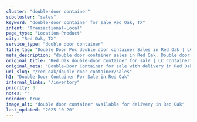 ```yaml
---
cluster: "double-door container"
subcluster: "sales"
keyword: "double-door container for sale Red Oak, TX"
intent: "Transactional-Local"
page_type: "Location-Product"
city: "Red Oak, TX"
service_type: "double door container"
title_tag: "Double Door Pnc double door container Sales in Red Oak | LC Container"
meta_description: "double door container sales in Red Oak. Double door containers for easy access. Fast delivery, competitive pricing. Serving double door container area. Quote ID: CH2. Call (214) 524-4168 for your free quote today."
original_title: "Red Oak double-door container for sale | LC Container"
original_meta: "Double-Door Container for sale with delivery in Red Oak, TX. LC Container — local Since 2003. Get pricing today."
url_slug: "/red-oak/double-door-container/sales"
h1: "Double-Door Container For Sale in Red Oak"
internal_links: "/inventory"
priority: 3
notes: ""
noindex: true
image_alt: "double door container available for delivery in Red Oak"
last_updated: "2025-10-20"
---
```


<!-- TODO: Add unique city/inventory copy, images, and internal links here. -->
